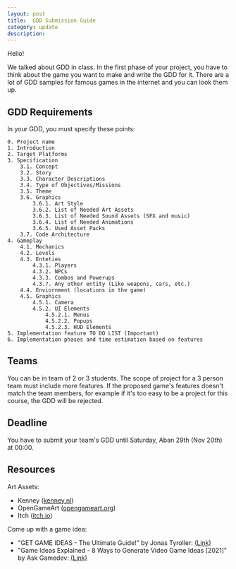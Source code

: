 ```yaml
---
layout: post
title:  GDD Submission Guide
category: update 
description: 
---
```


Hello!

We talked about GDD in class. In the first phase of your project, you have to think about the game you want to make and write the GDD for it. There are a lot of GDD samples for famous games in the internet and you can look them up.

## GDD Requirements

In your GDD, you must specify these points:

```
0. Project name
1. Introduction
2. Target Platforms
3. Specification
	3.1. Concept
	3.2. Story
	3.3. Character Descriptions
	3.4. Type of Objectives/Missions 
	3.5. Theme
	3.6. Graphics
		3.6.1. Art Style
		3.6.2. List of Needed Art Assets
		3.6.3. List of Needed Sound Assets (SFX and music)
		3.6.4. List of Needed Animations
		3.6.5. Used Asset Packs
	3.7. Code Architecture
4. Gameplay 
	4.1. Mechanics
	4.2. Levels
	4.3. Enteties
		4.3.1. Players
		4.3.2. NPCs
		4.3.3. Combos and Powerups
		4.3.?. Any other entity (Like weapons, cars, etc.)
	4.4. Enviornment (locations in the game)
	4.5. Graphics
		4.5.1. Camera
		4.5.2. UI Elements
			4.5.2.1. Menus
			4.5.2.2. Popups
			4.5.2.3. HUD Elements
5. Implementation feature TO DO LIST (Important)
6. Implementation phases and time estimation based on features
```

## Teams

You can be in team of 2 or 3 students. The scope of project for a 3 person team must include more features. If the proposed game's features doesn't match the team members, for example if it's too easy to be a project for this course, the GDD will be rejected.

## Deadline

You have to submit your team's GDD until Saturday, Aban 29th (Nov 20th) at 00:00.

## Resources

Art Assets: 

- Kenney ([kenney.nl](https://kenney.nl/)) 
- OpenGameArt ([opengameart.org](https://opengameart.org/))
- Itch ([itch.io](https://itch.io/)) 

Come up with a game idea:

- "GET GAME IDEAS - The Ultimate Guide!" by Jonas Tyroller: [(Link)](https://www.youtube.com/watch?v=y2IAjXl5xRU)
- "Game Ideas Explained - 8 Ways to Generate Video Game Ideas [2021]" by Ask Gamedev: [(Link)](https://www.youtube.com/watch?v=fDqnw5pNebk)
